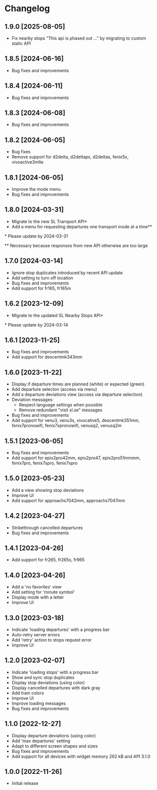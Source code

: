 # Changelog

## 1.9.0 [2025-08-05]

- Fix nearby stops "This api is phased out ..." by migrating to custom static API

## 1.8.5 [2024-06-16]

- Bug fixes and improvements

## 1.8.4 [2024-06-11]

- Bug fixes and improvements

## 1.8.3 [2024-06-08]

- Bug fixes and improvements

## 1.8.2 [2024-06-05]

- Bug fixes
- Remove support for d2delta, d2deltapx, d2deltas, fenix5x, vivoactive3mlte

## 1.8.1 [2024-06-05]

- Improve the mode menu
- Bug fixes and improvements

## 1.8.0 [2024-03-31]

- Migrate to the new SL Transport API*
- Add a menu for requesting departures one transport mode at a time**

\* Please update by 2024-03-31

** Necessary because responses from new API otherwise are too large

## 1.7.0 [2024-03-14]

- Ignore stop duplicates introduced by recent API update
- Add setting to turn off location
- Bug fixes and improvements
- Add support for fr165, fr165m

## 1.6.2 [2023-12-09]

- Migrate to the updated SL Nearby Stops API*

\* Please update by 2024-03-14

## 1.6.1 [2023-11-25]

- Bug fixes and improvements
- Add support for descentmk343mm

## 1.6.0 [2023-11-22]

- Display if departure times are planned (white) or expected (green)
- Add departure selecton (access via menu)
- Add a departure deviations view (access via departure selection)
- Deviation messages:
  - Respect language settings when possible
  - Remove redundant "visit sl.se" messages
- Bug fixes and improvements
- Add support for venu3, venu3s, vivocative5, descentmk351mm, fenix7pronowifi, fenix7xpronowifi, venusq2, venusq2m

## 1.5.1 [2023-06-05]

- Bug fixes and improvements
- Add support for epix2pro42mm, epix2pro47, epix2pro51mmmm, fenix7pro, fenix7spro, fenix7xpro

## 1.5.0 [2023-05-23]

- Add a view showing stop deviations
- Improve UI
- Add support for approachs7042mm, approachs7047mm

## 1.4.2 [2023-04-27]

- Strikethrough cancelled departures
- Bug fixes and improvements

## 1.4.1 [2023-04-26]

- Add support for fr265, fr265s, fr965

## 1.4.0 [2023-04-26]

- Add a 'no favorites' view
- Add setting for 'minute symbol'
- Display mode with a letter
- Improve UI

## 1.3.0 [2023-03-18]

- Indicate 'loading departures' with a progress bar
- Auto-retry server errors
- Add 'retry' action to stops request error
- Improve UI

## 1.2.0 [2023-02-07]

- Indicate 'loading stops' with a progress bar
- Show and sync stop duplicates
- Display stop deviations (using color)
- Display cancelled departures with dark gray
- Add tram colors
- Improve UI
- Improve loading messages
- Bug fixes and improvements

## 1.1.0 [2022-12-27]

- Display departure deviations (using color)
- Add 'max departures' setting
- Adapt to different screen shapes and sizes
- Bug fixes and improvements
- Add support for all devices with widget memory 262 kB and API 3.1.0

## 1.0.0 [2022-11-26]

- Initial release
